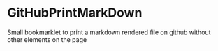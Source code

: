 # GitHubPrintMarkDown
Small bookmarklet to print a markdown rendered file on github without other elements on the page
